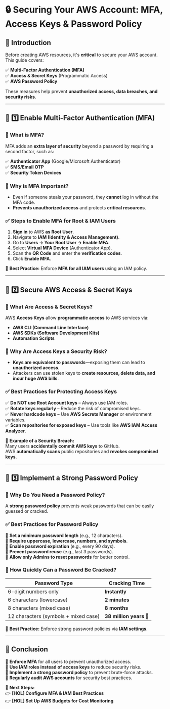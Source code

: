 # 🔒 Securing Your AWS Account: MFA, Access Keys & Password Policy

## 🎉 Introduction
Before creating AWS resources, it's **critical** to secure your AWS account.  
This guide covers:

✅ **Multi-Factor Authentication (MFA)**  
✅ **Access & Secret Keys** (Programmatic Access)  
✅ **AWS Password Policy**  

These measures help prevent **unauthorized access, data breaches, and security risks**.

---

## 📌 1️⃣ Enable Multi-Factor Authentication (MFA)
### 🔹 What is MFA?
MFA adds an **extra layer of security** beyond a password by requiring a second factor, such as:

✅ **Authenticator App** (Google/Microsoft Authenticator)  
✅ **SMS/Email OTP**  
✅ **Security Token Devices**  

### 🔹 Why is MFA Important?
- Even if someone steals your password, they **cannot** log in without the MFA code.  
- **Prevents unauthorized access** and protects **critical resources**.  

### ✅ **Steps to Enable MFA for Root & IAM Users**
1. **Sign in** to AWS **as Root User**.
2. Navigate to **IAM (Identity & Access Management)**.
3. Go to **Users → Your Root User → Enable MFA**.
4. Select **Virtual MFA Device** (Authenticator App).
5. Scan the **QR Code** and enter the **verification codes**.
6. Click **Enable MFA**.

📌 **Best Practice:** Enforce **MFA for all IAM users** using an IAM policy.

---

## 📌 2️⃣ Secure AWS Access & Secret Keys
### 🔹 What Are Access & Secret Keys?
AWS **Access Keys** allow **programmatic access** to AWS services via:
- **AWS CLI (Command Line Interface)**
- **AWS SDKs (Software Development Kits)**
- **Automation Scripts**

### 🔹 Why Are Access Keys a Security Risk?
- **Keys are equivalent to passwords**—exposing them can lead to **unauthorized access**.
- Attackers can use stolen keys to **create resources, delete data, and incur huge AWS bills**.

### ✅ **Best Practices for Protecting Access Keys**
✅ **Do NOT use Root Account keys** – Always use IAM roles.  
✅ **Rotate keys regularly** – Reduce the risk of compromised keys.  
✅ **Never hardcode keys** – Use **AWS Secrets Manager** or environment variables.  
✅ **Scan repositories for exposed keys** – Use tools like **AWS IAM Access Analyzer**.  

📌 **Example of a Security Breach:**  
Many users **accidentally commit AWS keys** to GitHub.  
AWS **automatically scans** public repositories and **revokes compromised keys**.

---

## 📌 3️⃣ Implement a Strong Password Policy
### 🔹 Why Do You Need a Password Policy?
A **strong password policy** prevents weak passwords that can be easily guessed or cracked.

### ✅ **Best Practices for Password Policy**
🔹 **Set a minimum password length** (e.g., 12 characters).  
🔹 **Require uppercase, lowercase, numbers, and symbols**.  
🔹 **Enable password expiration** (e.g., every 90 days).  
🔹 **Prevent password reuse** (e.g., last 3 passwords).  
🔹 **Allow only Admins to reset passwords** for better control.  

### 🔹 How Quickly Can a Password Be Cracked?
| Password Type | Cracking Time |
|--------------|--------------|
| 6-digit numbers only | **Instantly** |
| 6 characters (lowercase) | **2 minutes** |
| 8 characters (mixed case) | **8 months** |
| 12 characters (symbols + mixed case) | **38 million years** 🚀 |

📌 **Best Practice:** Enforce strong password policies via **IAM settings**.

---

## 🎯 Conclusion
🔹 **Enforce MFA** for all users to prevent unauthorized access.  
🔹 **Use IAM roles instead of access keys** to reduce security risks.  
🔹 **Implement a strong password policy** to prevent brute-force attacks.  
🔹 **Regularly audit AWS accounts** for security best practices.  

🚀 **Next Steps:**  
👉 **[HOL] Configure MFA & IAM Best Practices**  
👉 **[HOL] Set Up AWS Budgets for Cost Monitoring**
